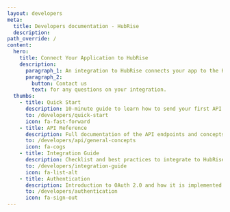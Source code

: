 ```yaml
---
layout: developers
meta:
  title: Developers documentation - HubRise
  description:
path_override: /
content:
  hero:
    title: Connect Your Application to HubRise
    description:
      paragraph_1: An integration to HubRise connects your app to the HubRise ecosystem.
      paragraph_2:
        button: Contact us
        text: for any questions on your integration.
  thumbs:
    - title: Quick Start
      description: 10-minute guide to learn how to send your first API requests
      to: /developers/quick-start
      icon: fa-fast-forward
    - title: API Reference
      description: Full documentation of the API endpoints and concepts
      to: /developers/api/general-concepts
      icon: fa-cogs
    - title: Integration Guide
      description: Checklist and best practices to integrate to HubRise
      to: /developers/integration-guide
      icon: fa-list-alt
    - title: Authentication
      description: Introduction to OAuth 2.0 and how it is implemented in HubRise
      to: /developers/authentication
      icon: fa-sign-out
---
```

